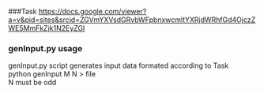 ###Task
https://docs.google.com/viewer?a=v&pid=sites&srcid=ZGVmYXVsdGRvbWFpbnxwcmltYXRjdWRhfGd4OjczZWE5MmFkZjk1N2EyZGI

### genInput.py usage
genInput.py script generates input data formated according to Task <br/>
python genInput  M N > file <br/>
N must be odd <br/>
